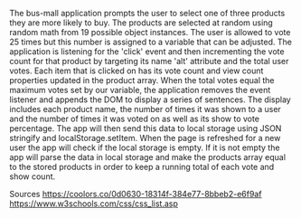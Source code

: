 The bus-mall application prompts the user to select one of three products they are more likely to buy. The products are selected at random using random math from 19 possible object instances. The user is allowed to vote 25 times but this number is assigned to a variable that can be adjusted. The application is listening for the 'click' event and then incrementing the vote count for that product by targeting its name 'alt' attribute and the total user votes. Each item that is clicked on has its vote count and view count properties updated in the product array. When the total votes equal the maximum votes set by our variable, the application removes the event listener and appends the DOM to display a series of sentences. The display includes each product name, the number of times it was shown to a user and the number of times it was voted on as well as its show to vote percentage. The app will then send this data to local storage using JSON stringify and localStorage.setItem. When the page is refreshed for a new user the app will check if the local storage is empty. If it is not empty the app will parse the data in local storage and make the products array equal to the stored products in order to keep a running total of each vote and show count.

Sources
https://coolors.co/0d0630-18314f-384e77-8bbeb2-e6f9af
https://www.w3schools.com/css/css_list.asp